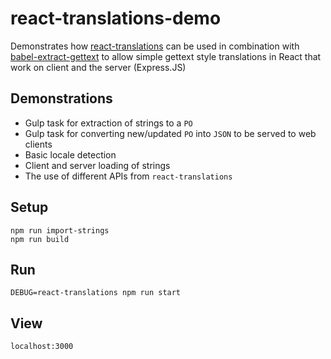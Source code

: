# react-translations-demo
Demonstrates how [react-translations](https://www.npmjs.com/package/react-translations) can be used in combination with [babel-extract-gettext](https://www.npmjs.com/package/babel-extract-gettext) to allow simple gettext style translations in React that work on client and the server (Express.JS)

## Demonstrations
* Gulp task for extraction of strings to a `PO`
* Gulp task for converting new/updated `PO` into `JSON` to be served to web clients
* Basic locale detection
* Client and server loading of strings
* The use of different APIs from `react-translations`

## Setup
```
npm run import-strings
npm run build
```

## Run
```
DEBUG=react-translations npm run start
```

## View
```
localhost:3000
```
